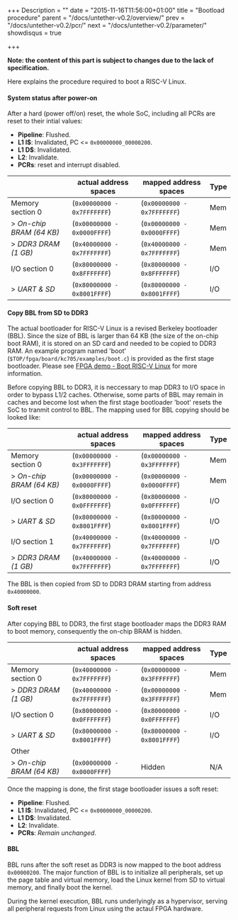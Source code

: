 +++
Description = ""
date = "2015-11-16T11:56:00+01:00"
title = "Bootload procedure"
parent = "/docs/untether-v0.2/overview/"
prev = "/docs/untether-v0.2/pcr/"
next = "/docs/untether-v0.2/parameter/"
showdisqus = true

+++

**Note: the content of this part is subject to changes due to the lack of specification.**

Here explains the procedure required to boot a RISC-V Linux.

#### System status after power-on

After a hard (power off/on) reset, the whole SoC, including all PCRs are reset to their intial values:

 * **Pipeline**: Flushed.
 * **L1 I$**: Invalidated, PC <= `0x00000000_00000200`.
 * **L1 D$**: Invalidated.
 * **L2**: Invalidate.
 * **PCRs**: reset and interrupt disabled.


|                          |  actual address spaces         | mapped address spaces       | Type  |
| ----------------------   | ------------------------------ | --------------------------- | ----- |
| Memory section 0         |  (`0x00000000 - 0x7FFFFFFF`)   | (`0x00000000 - 0x7FFFFFFF`) | Mem   |
| > *On-chip BRAM (64 KB)* |  (`0x00000000 - 0x0000FFFF`)   | (`0x00000000 - 0x0000FFFF`) | Mem   |
| > *DDR3 DRAM (1 GB)*     |  (`0x40000000 - 0x7FFFFFFF`)   | (`0x40000000 - 0x7FFFFFFF`) | Mem   |
| I/O section 0            |  (`0x80000000 - 0x8FFFFFFF`)   | (`0x80000000 - 0x8FFFFFFF`) | I/O   |
| > *UART & SD*            |  (`0x80000000 - 0x8001FFFF`)   | (`0x80000000 - 0x8001FFFF`) | I/O   |

#### Copy BBL from SD to DDR3

The actual bootloader for RISC-V Linux is a revised Berkeley bootloader (BBL). Since the size of BBL is larger than 64 KB (the size of the on-chip boot RAM), it is stored on an SD card and needed to be copied to DDR3 RAM. An example program named 'boot' (`$TOP/fpga/board/kc705/examples/boot.c`) is provided as the first stage bootloader. Please see [FPGA demo - Boot RISC-V Linux](../kc705#boot) for more information.

Before copying BBL to DDR3, it is neccessary to map DDR3 to I/O space in order to bypass L1/2 caches. Otherwise, some parts of BBL may remain in caches and become lost when the first stage bootloader 'boot' resets the SoC to tranmit control to BBL. The mapping used for BBL copying should be looked like:

|                          |  actual address spaces         | mapped address spaces       | Type  |
| ----------------------   | ------------------------------ | --------------------------- | ----- |
| Memory section 0         |  (`0x00000000 - 0x3FFFFFFF`)   | (`0x00000000 - 0x3FFFFFFF`) | Mem   |
| > *On-chip BRAM (64 KB)* |  (`0x00000000 - 0x0000FFFF`)   | (`0x00000000 - 0x0000FFFF`) | Mem   |
| I/O section 0            |  (`0x80000000 - 0x0FFFFFFF`)   | (`0x80000000 - 0x0FFFFFFF`) | I/O   |
| > *UART & SD*            |  (`0x80000000 - 0x8001FFFF`)   | (`0x80000000 - 0x8001FFFF`) | I/O   |
| I/O section 1            |  (`0x40000000 - 0x7FFFFFFF`)   | (`0x40000000 - 0x7FFFFFFF`) | I/O   |
| > *DDR3 DRAM (1 GB)*     |  (`0x40000000 - 0x7FFFFFFF`)   | (`0x40000000 - 0x7FFFFFFF`) | I/O   |

The BBL is then copied from SD to DDR3 DRAM starting from address `0x40000000`.

#### Soft reset

After copying BBL to DDR3, the first stage bootloader maps the DDR3 RAM to boot memory, consequently the on-chip BRAM is hidden.

|                          |  actual address spaces         | mapped address spaces       | Type  |
| ----------------------   | ------------------------------ | --------------------------- | ----- |
| Memory section 0         |  (`0x40000000 - 0x7FFFFFFF`)   | (`0x00000000 - 0x3FFFFFFF`) | Mem   |
| > *DDR3 DRAM (1 GB)*     |  (`0x40000000 - 0x7FFFFFFF`)   | (`0x00000000 - 0x3FFFFFFF`) | Mem   |
| I/O section 0            |  (`0x80000000 - 0x0FFFFFFF`)   | (`0x80000000 - 0x0FFFFFFF`) | I/O   |
| > *UART & SD*            |  (`0x80000000 - 0x8001FFFF`)   | (`0x80000000 - 0x8001FFFF`) | I/O   |
| Other                    |                                |                             |       |
| > *On-chip BRAM (64 KB)* |  (`0x00000000 - 0x0000FFFF`)   | Hidden                      | N/A   |

Once the mapping is done, the first stage bootloader issues a soft reset:

 * **Pipeline**: Flushed.
 * **L1 I$**: Invalidated, PC <= `0x00000000_00000200`.
 * **L1 D$**: Invalidated.
 * **L2**: Invalidate.
 * **PCRs**: *Remain unchanged*.

#### BBL

BBL runs after the soft reset as DDR3 is now mapped to the boot address `0x00000200`. The major function of BBL is to initialize all peripherals, set up the page table and virtual memory, load the Linux kernel from SD to virtual memory, and finally boot the kernel.

During the kernel execution, BBL runs underlyingly as a hypervisor, serving all peripheral requests from Linux using the actaul FPGA hardware.